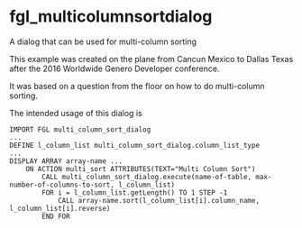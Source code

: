 # fgl_multicolumnsortdialog
A dialog that can be used for multi-column sorting

This example was created on the plane from Cancun Mexico to Dallas Texas after the 2016 Worldwide Genero Developer conference.

It was based on a question from the floor on how to do multi-column sorting.

The intended usage of this dialog is

    IMPORT FGL multi_column_sort_dialog
    ...
    DEFINE l_column_list multi_column_sort_dialog.column_list_type 
    ...
    DISPLAY ARRAY array-name ...
        ON ACTION multi_sort ATTRIBUTES(TEXT="Multi Column Sort")
            CALL multi_column_sort_dialog.execute(name-of-table, max-number-of-columns-to-sort, l_column_list)
            FOR i = l_column_list.getLength() TO 1 STEP -1
                CALL array-name.sort(l_column_list[i].column_name,  l_column_list[i].reverse)
            END FOR
    
